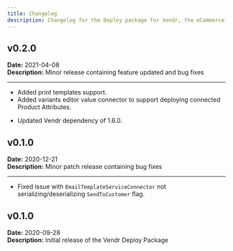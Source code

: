 ```yaml
---
title: Changelog
description: Changelog for the Deploy package for Vendr, the eCommerce solution for Umbraco v8+
---
```


## v0.2.0   
**Date:** 2021-04-08   
**Description:** Minor release containing feature updated and bug fixes 

---  

<changelog>
<changelog-group category="Added">  

* Added print templates support.
* Added variants editor value connector to support deploying connected Product Attributes.

</changelog-group>
<changelog-group category="Breaking">  

* Updated Vendr dependency of 1.6.0.

</changelog-group>
</changelog>

## v0.1.0   
**Date:** 2020-12-21    
**Description:** Minor patch release containing bug fixes 

---  

<changelog>
<changelog-group category="Fixed">  

    
* Fixed issue with `EmailTemplateServiceConnector` not serializing/deserializing `SendToCustomer` flag.


</changelog-group>
</changelog>

## v0.1.0 
**Date:** 2020-09-28  
**Description:** Initial release of the Vendr Deploy Package  